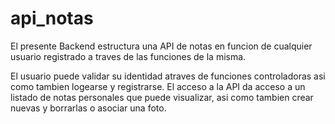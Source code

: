 # api_notas

El presente Backend estructura una API de notas en funcion de cualquier usuario registrado a traves de las funciones de la misma.

El usuario puede validar su identidad atraves de funciones controladoras asi como tambien logearse y registrarse. El acceso a la API da acceso a un listado de notas personales que puede visualizar, asi como tambien crear nuevas y borrarlas o asociar una foto.
